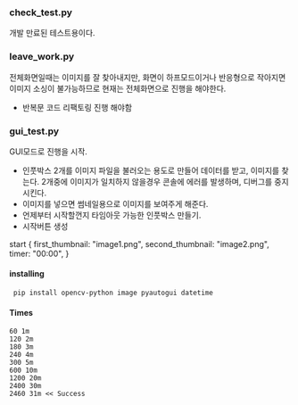 ### check_test.py

개발 만료된 테스트용이다.

### leave_work.py

전체화면일때는 이미지를 잘 찾아내지만, 화면이 하프모드이거나 반응형으로 작아지면 이미지 소싱이 불가능하므로 현재는 전체화면으로 진행을 해야한다.

- 반복문 코드 리팩토링 진행 해야함

### gui_test.py

GUI모드로 진행을 시작.

- 인풋박스 2개를 이미지 파일을 불러오는 용도로 만들어 데이터를 받고, 이미지를 찾는다. 2개중에 이미지가 일치하지 않을경우 콘솔에 에러를 발생하며, 디버그를 중지시킨다.
- 이미지를 넣으면 썸네일용으로 이미지를 보여주게 해준다.
- 언제부터 시작할껀지 타임아웃 가능한 인풋박스 만들기.
- 시작버튼 생성

start {
first_thumbnail: "image1.png",
second_thumbnail: "image2.png",
timer: "00:00",
}

#### installing

```
 pip install opencv-python image pyautogui datetime
```

#### Times

```
60 1m
120 2m
180 3m
240 4m
300 5m
600 10m
1200 20m
2400 30m
2460 31m << Success
```
